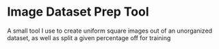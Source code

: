 # Image Dataset Prep Tool
A small tool I use to create uniform square images out of an unorganized dataset, as well as split a given percentage off for training
